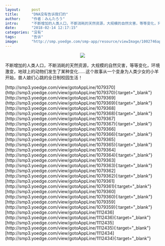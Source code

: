 ```yaml
---
layout:     post
title:      "DNA没有告诉我们的"
author:     "作者：みんたろう"
intro:      "不断增加的人类人口，不断消耗的天然资源，大规模的自然灾害，等等变化，环境激变，地球上的动物们发生了某种变化……这个故事从一个变身为人类少女的小羊开始，兽人娘们心跳的全日制校园生活！"
date:       "2018-02-14 12:17:15"
categories: "没有"
tags:       "告诉"
image:      "http://smp.yoedge.com/smp-app/resource/viewImage/1002746appline.png"
---
```

<div style="text-align: center">
<p><img src="http://smp.yoedge.com/smp-app/resource/viewImage/1002746appline.png"/></p>
</div>
<p class="post-meta">
<span>不断增加的人类人口，不断消耗的天然资源，大规模的自然灾害，等等变化，环境激变，地球上的动物们发生了某种变化……这个故事从一个变身为人类少女的小羊开始，兽人娘们心跳的全日制校园生活！</span>
</p>
[http://smp3.yoedge.com/view/gotoAppLine/1079370](http://smp3.yoedge.com/view/gotoAppLine/1079370){:target="_blank"}
[http://smp3.yoedge.com/view/gotoAppLine/1079369](http://smp3.yoedge.com/view/gotoAppLine/1079369){:target="_blank"}
[http://smp3.yoedge.com/view/gotoAppLine/1079368](http://smp3.yoedge.com/view/gotoAppLine/1079368){:target="_blank"}
[http://smp3.yoedge.com/view/gotoAppLine/1079367](http://smp3.yoedge.com/view/gotoAppLine/1079367){:target="_blank"}
[http://smp3.yoedge.com/view/gotoAppLine/1079366](http://smp3.yoedge.com/view/gotoAppLine/1079366){:target="_blank"}
[http://smp3.yoedge.com/view/gotoAppLine/1079365](http://smp3.yoedge.com/view/gotoAppLine/1079365){:target="_blank"}
[http://smp3.yoedge.com/view/gotoAppLine/1079364](http://smp3.yoedge.com/view/gotoAppLine/1079364){:target="_blank"}
[http://smp3.yoedge.com/view/gotoAppLine/1079363](http://smp3.yoedge.com/view/gotoAppLine/1079363){:target="_blank"}
[http://smp3.yoedge.com/view/gotoAppLine/1079362](http://smp3.yoedge.com/view/gotoAppLine/1079362){:target="_blank"}
[http://smp3.yoedge.com/view/gotoAppLine/1079361](http://smp3.yoedge.com/view/gotoAppLine/1079361){:target="_blank"}
[http://smp3.yoedge.com/view/gotoAppLine/1079360](http://smp3.yoedge.com/view/gotoAppLine/1079360){:target="_blank"}
[http://smp3.yoedge.com/view/gotoAppLine/1079359](http://smp3.yoedge.com/view/gotoAppLine/1079359){:target="_blank"}
[http://smp3.yoedge.com/view/gotoAppLine/1112436](http://smp3.yoedge.com/view/gotoAppLine/1112436){:target="_blank"}
[http://smp3.yoedge.com/view/gotoAppLine/1112435](http://smp3.yoedge.com/view/gotoAppLine/1112435){:target="_blank"}
[http://smp3.yoedge.com/view/gotoAppLine/1112434](http://smp3.yoedge.com/view/gotoAppLine/1112434){:target="_blank"}


